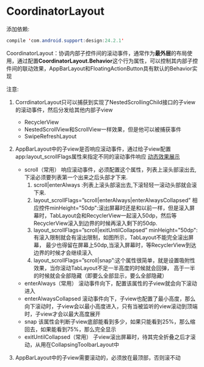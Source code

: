 
# CoordinatorLayout

添加依赖:
```java
compile 'com.android.support:design:24.2.1'
```
CoordinatorLayout：协调内部子控件间的滚动事件，通常作为**最外层**的布局使用，通过配置**CoordinatorLayout.Behavior**这个行为属性，可以控制其内部子控件间的联动效果，AppBarLayout和FloatingActionButton具有默认的Behavior实现

注意:

1. CorrdinatorLayout只可以捕获到实现了NestedScrollingChild接口的子view的滚动事件，然后分发给其他内部子view
    * RecyclerView
    * NestedScrollView和ScrollView一样效果，但是他可以被捕获事件
    * SwipeRefreshLayout

2. AppBarLayout中的子view是否响应滚动事件，通过给子view配置app:layout_scrollFlags属性来指定不同的滚动事件响应
[动态效果展示](https://blog.csdn.net/losingcarryjie/article/details/78917423)
    * scroll（常用） 响应滚动事件，必须配置这个属性，列表上滚头部滚出去,下滚必须要列表第一个出来之后头部才下来.
        1. scroll|enterAlways :列表上滚头部滚出去,下滚轻轻一滚动头部就会滚下来.
        2. layout_scrollFlags=”scroll|enterAlways|enterAlwaysCollapsed”  相应控件minHeight="50dp":滚出屏幕时还是和以前一样，但是滚入屏幕时，TabLayout会和RecyclerView一起滚入50dp，然后等RecyclerView滚入到边界的时候再滚入剩下的50dp.
        3. layout_scrollFlags=”scroll|exitUntilCollapsed” minHeight="50dp":有滚入限制就会有滚出限制，如图所示，TabLayout不能完全滚出屏幕，
        最少也得留在屏幕上50dp,当滚入屏幕时，等RecyclerView到达边界的时候才会继续滚入
        4. layout_scrollFlags=”scroll|snap”:这个属性很简单，就是设置吸附性效果，当你滚动TabLayout不足一半高度的时候就会回弹，
        高于一半的时候就会全部隐藏（即要么全部显示，要么全部隐藏）
    * enterAlways（常用） 滚动事件向下，配置该属性的子view就会向下滚动进入
    * enterAlwaysCollapsed 滚动事件向下，子view也配置了最小高度，那么向下滚动时，子view会以最小高度进入，只有当被监听的view滚动到顶端时，子view才会以最大高度展开
    * snap 该属性会判断子view底部能看到多少，如果只能看到25%，那么缩回去，如果能看到75%，那么完全显示
    * exitUntilCollapsed（常用） 子view滚出屏幕时，待其完全折叠之后才滚动，从用在CollapsingToolbarLayout中

3. AppBarLayout中的子view需要滚动的，必须放在最顶部，否则滚不动